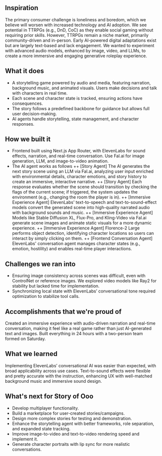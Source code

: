 ## Inspiration
The primary consumer challenge is loneliness and boredom, which we believe will worsen with increased technology and AI adoption. We see potential in TTRPGs (e.g., DnD, CoC) as they enable social gaming without requiring prior skills. However, TTRPGs remain a niche market, primarily community-driven and in-person. Early AI-powered digital adaptations exist but are largely text-based and lack engagement. We wanted to experiment with advanced audio models, enhanced by image, video, and LLMs, to create a more immersive and engaging generative roleplay experience. 

## What it does
- A storytelling game powered by audio and media, featuring narration, background music, and animated visuals. Users make decisions and talk with characters in real time.
- Each scene and character state is tracked, ensuring actions have consequences.
- The story follows a predefined backbone for guidance but allows full user decision-making.
- AI agents handle storytelling, state management, and character responses.

## How we built it
- Frontend built using Next.js App Router, with ElevenLabs for sound effects, narration, and real-time conversation. Use Fal.ai for image generation, LLM, and image-to-video animation.
- The AI agent works as follows
++ [Story Agent] The AI generates the next story scene using an LLM via Fal.ai, analyzing user input enriched with environmental details, character emotions, and story history to create an immersive, interactive narrative.
++ [Story Agent] Each response evaluates whether the scene should transition by checking the flags of the current scene; if triggered, the system updates the environment (e.g., changing the room the player is in).
++ [Immersive Experience Agent] ElevenLabs' text-to-speech and text-to-sound-effect models convert the generated scene into high-quality narrated audio with background sounds and music.
++ [Immersive Experience Agent] Models like Stable Diffusion XL, Flux-Pro, and Kling-Video via Fal.ai generate scene images and animate static visuals for a more dynamic experience.
++ [Immersive Experience Agent] Florence-2 Large performs object detection, identifying character locations so users can interact by simply clicking on them.
++ [Frontend Conversation Agent] ElevenLabs' conversation agent manages character states (e.g., emotion, hostility) and enables real-time player interactions.

## Challenges we ran into
- Ensuring image consistency across scenes was difficult, even with ControlNet or reference images. We explored video models like Ray2 for stability but lacked time for implementation.
- Synchronizing local state with ElevenLabs’ conversational tone required optimization to stabilize tool calls.

## Accomplishments that we're proud of
Created an immersive experience with audio-driven narration and real-time conversation, making it feel like a real game rather than just AI-generated text and images. Built everything in 24 hours with a two-person team formed on Saturday.

## What we learned
Implementing ElevenLabs’ conversational AI was easier than expected, with broad applicability across use cases. Text-to-sound effects were flexible and pretty accurate with the instruction, enhancing UX with well-matched background music and immersive sound design.

## What's next for Story of Ooo
- Develop multiplayer functionality.
- Build a marketplace for user-created stories/campaigns.
- Design more complex stories for testing and demonstration.
- Enhance the storytelling agent with better frameworks, role separation, and expanded state tracking.
- Improve image-to-video and text-to-video rendering speed and implement it.
- Generate character portraits with lip sync for more realistic conversations.